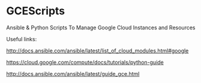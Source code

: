 # GCEScripts
Ansible & Python Scripts To Manage Google Cloud Instances and Resources


Useful links:

http://docs.ansible.com/ansible/latest/list_of_cloud_modules.html#google

https://cloud.google.com/compute/docs/tutorials/python-guide

http://docs.ansible.com/ansible/latest/guide_gce.html
